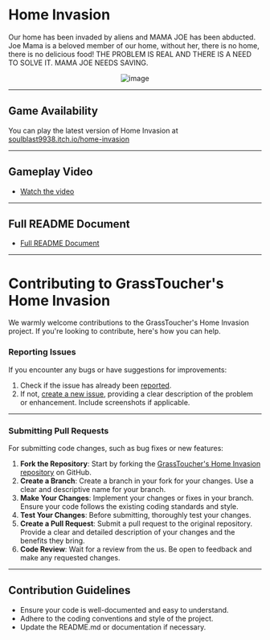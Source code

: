 # Home Invasion

Our home has been invaded by aliens and MAMA JOE has been abducted. Joe Mama is a beloved member of our home, without her, there is no home, there is no delicious food! THE PROBLEM IS REAL AND THERE IS A NEED TO SOLVE IT. MAMA JOE NEEDS SAVING.

<p align="center">
  <img src="https://github.com/zhisheng-foo/Home-Invasion-Game/assets/105271950/e2952a25-466c-49e1-9dcf-879663fbfcbf" alt="image">
</p>

---

## Game Availability

You can play the latest version of Home Invasion at [soulblast9938.itch.io/home-invasion](https://soulblast9938.itch.io/home-invasion) 

---

## Gameplay Video

- [Watch the video](https://drive.google.com/file/d/1b-OOp2lw6WAmoc9jlSYT7LSNi7Ngj8_I/view?usp=sharing)

---

## Full README Document

- [Full README Document](https://docs.google.com/document/d/1oloLoza2m2RdELsq9iubo8QjeSkZD3TSmOUibgN45uY/edit?usp=sharing)

---

# Contributing to GrassToucher's Home Invasion

We warmly welcome contributions to the GrassToucher's Home Invasion project. If you're looking to contribute, here's how you can help.

### Reporting Issues

If you encounter any bugs or have suggestions for improvements:

1. Check if the issue has already been [reported](https://github.com/zhisheng-foo/Home-Invasion-Game/issues).
2. If not, [create a new issue](https://github.com/zhisheng-foo/Home-Invasion-Game/issues/new), providing a clear description of the problem or enhancement. Include screenshots if applicable.

---

### Submitting Pull Requests

For submitting code changes, such as bug fixes or new features:

1. **Fork the Repository**: Start by forking the [GrassToucher's Home Invasion repository](https://github.com/zhisheng-foo/Home-Invasion-Game) on GitHub.
2. **Create a Branch**: Create a branch in your fork for your changes. Use a clear and descriptive name for your branch.
3. **Make Your Changes**: Implement your changes or fixes in your branch. Ensure your code follows the existing coding standards and style.
4. **Test Your Changes**: Before submitting, thoroughly test your changes.
5. **Create a Pull Request**: Submit a pull request to the original repository. Provide a clear and detailed description of your changes and the benefits they bring.
6. **Code Review**: Wait for a review from the us. Be open to feedback and make any requested changes.

---

## Contribution Guidelines

- Ensure your code is well-documented and easy to understand.
- Adhere to the coding conventions and style of the project.
- Update the README.md or documentation if necessary.
